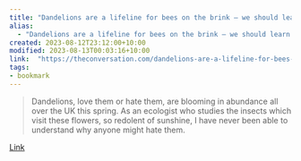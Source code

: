 ```yaml
---
title: "Dandelions are a lifeline for bees on the brink – we should learn to love them"
alias:
  - "Dandelions are a lifeline for bees on the brink – we should learn to love them"
created: 2023-08-12T23:12:00+10:00
modified: 2023-08-13T00:03:16+10:00
link:  "https://theconversation.com/dandelions-are-a-lifeline-for-bees-on-the-brink-we-should-learn-to-love-them-204504"
tags:
- bookmark
---
```


> Dandelions, love them or hate them, are blooming in abundance all over the UK this spring. As an ecologist who studies the insects which visit these flowers, so redolent of sunshine, I have never been able to understand why anyone might hate them.

[Link](https://theconversation.com/dandelions-are-a-lifeline-for-bees-on-the-brink-we-should-learn-to-love-them-204504)

